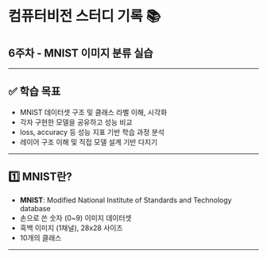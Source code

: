 # 컴퓨터비전 스터디 기록 📚  

## 6주차 - MNIST 이미지 분류 실습

---

## ✅ 학습 목표

- MNIST 데이터셋 구조 및 클래스 라벨 이해, 시각화
- 각자 구현한 모델을 공유하고 성능 비교
- loss, accuracy 등 성능 지표 기반 학습 과정 분석
- 레이어 구조 이해 및 직접 모델 설계 기반 다지기

---

## 1️⃣ MNIST란?

- **MNIST**: Modified National Institute of Standards and Technology database
- 손으로 쓴 숫자 (0~9) 이미지 데이터셋
- 흑백 이미지 (1채널), 28x28 사이즈
- 10개의 클래스

---